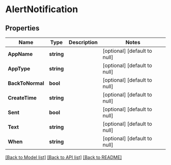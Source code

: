 # AlertNotification

## Properties
| Name             | Type       | Description | Notes                        |
| ---------------- | ---------- | ----------- | ---------------------------- |
| **AppName**      | **string** |             | [optional] [default to null] |
| **AppType**      | **string** |             | [optional] [default to null] |
| **BackToNormal** | **bool**   |             | [optional] [default to null] |
| **CreateTime**   | **string** |             | [optional] [default to null] |
| **Sent**         | **bool**   |             | [optional] [default to null] |
| **Text**         | **string** |             | [optional] [default to null] |
| **When**         | **string** |             | [optional] [default to null] |

[[Back to Model list]](../README.md#documentation-for-models) [[Back to API list]](../README.md#documentation-for-api-endpoints) [[Back to README]](../README.md)
